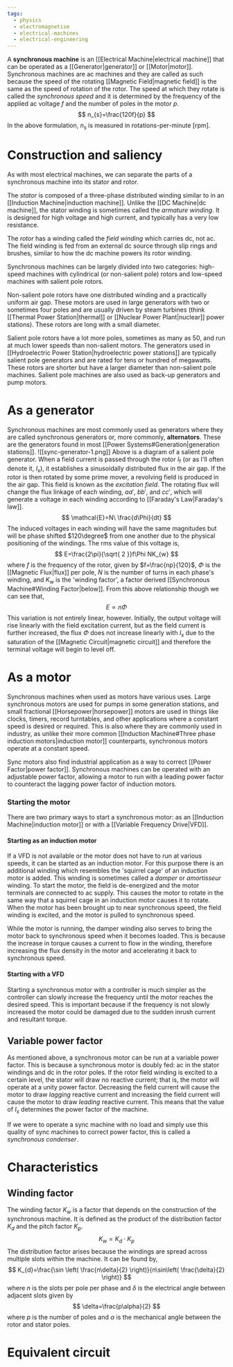 ```yaml
---
tags:
  - physics
  - electromagnetism
  - electrical-machines
  - electrical-engineering
---
```

A **synchronous machine** is an [[Electrical Machine|electrical machine]] that can be operated as a [[Generator|generator]] or [[Motor|motor]]. Synchronous machines are ac machines and they are called as such because the speed of the rotating [[Magnetic Field|magnetic field]] is the same as the speed of rotation of the rotor. The speed at which they rotate is called the *synchronous speed* and it is determined by the frequency of the applied ac voltage $f$ and the number of poles in the motor $p$.
$$
n_{s}=\frac{120f}{p}
$$
In the above formulation, $n_{s}$ is measured in rotations-per-minute $[\mathrm{rpm}]$.
# Construction and saliency
As with most electrical machines, we can separate the parts of a synchronous machine into its stator and rotor.

The *stator* is composed of a three-phase distributed winding similar to in an [[Induction Machine|induction machine]]. Unlike the [[DC Machine|dc machine]], the stator winding is sometimes called the *armature winding*. It is designed for high voltage and high current, and typically has a very low resistance.

The *rotor* has a winding called the *field winding* which carries dc, not ac. The field winding is fed from an external dc source through slip rings and brushes, similar to how the dc machine powers its rotor winding.

Synchronous machines can be largely divided into two categories: high-speed machines with cylindrical (or non-salient pole) rotors and low-speed machines with salient pole rotors.

Non-salient pole rotors have one distributed winding and a practically uniform air gap. These motors are used in large generators with two or sometimes four poles and are usually driven by steam turbines (think [[Thermal Power Station|thermal]] or [[Nuclear Power Plant|nuclear]] power stations). These rotors are long with a small diameter.

Salient pole rotors have a lot more poles, sometimes as many as 50, and run at much lower speeds than non-salient motors. The generators used in [[Hydroelectric Power Station|hydroelectric power stations]] are typically salient pole generators and are rated for tens or hundred of megawatts. These rotors are shorter but have a larger diameter than non-salient pole machines. Salient pole machines are also used as back-up generators and pump motors.
# As a generator
Synchronous machines are most commonly used as generators where they are called synchronous generators or, more commonly, **alternators**. These are the generators found in most [[Power Systems#Generation|generation stations]]. 
![[sync-generator-1.png]]
Above is a diagram of a salient pole generator. When a field current is passed through the rotor $I_{\mathrm{f}}$ (or as I'll often denote it, $I_{\mathrm{x}}$), it establishes a sinusoidally distributed flux in the air gap. If the rotor is then rotated by some prime mover, a revolving field is produced in the air gap. This field is known as the *excitation field*. The rotating flux will change the flux linkage of each winding, $aa'$, $bb'$, and $cc'$, which will generate a voltage in each winding according to [[Faraday's Law|Faraday's law]].
$$
\mathcal{E}=N\ \frac{d\Phi}{dt}
$$
The induced voltages in each winding will have the same magnitudes but will be phase shifted $120\degree$ from one another due to the physical positioning of the windings. The rms value of this voltage is,
$$
E=\frac{2\pi}{\sqrt{ 2 }}f\Phi NK_{w}
$$
where $f$ is the frequency of the rotor, given by $f=\frac{np}{120}$, $\Phi$ is the [[Magnetic Flux|flux]] per pole, $N$ is the number of turns in each phase's winding, and $K_{w}$ is the 'winding factor', a factor derived [[Synchronous Machine#Winding Factor|below]]. From this above relationship though we can see that,
$$
E\propto n\Phi
$$
This variation is not entirely linear, however. Initially, the output voltage will rise linearly with the field excitation current, but as the field current is further increased, the flux $\Phi$ does not increase linearly with $I_{\mathrm{x}}$ due to the saturation of the [[Magnetic Circuit|magnetic circuit]] and therefore the terminal voltage will begin to level off. 
# As a motor
Synchronous machines when used as motors have various uses. Large synchronous motors are used for pumps in some generation stations, and small fractional [[Horsepower|horsepower]] motors are used in things like clocks, timers, record turntables, and other applications where a constant speed is desired or required. This is also where they are commonly used in industry, as unlike their more common [[Induction Machine#Three phase induction motors|induction motor]] counterparts, synchronous motors operate at a constant speed.

Sync motors also find industrial application as a way to correct [[Power Factor|power factor]]. Synchronous machines can be operated with an adjustable power factor, allowing a motor to run with a leading power factor to counteract the lagging power factor of induction motors. 
### Starting the motor
There are two primary ways to start a synchronous motor: as an [[Induction Machine|induction motor]] or with a [[Variable Frequency Drive|VFD]].
#### Starting as an induction motor
If a VFD is not available or the motor does not have to run at various speeds, it can be started as an induction motor. For this purpose there is an additional winding which resembles the 'squirrel cage' of an induction motor is added. This winding is sometimes called a *damper* or *amortisseur* winding. To start the motor, the field is de-energized and the motor terminals are connected to ac supply. This causes the motor to rotate in the same way that a squirrel cage in an induction motor causes it to rotate. When the motor has been brought up to near synchronous speed, the field winding is excited, and the motor is pulled to synchronous speed.

While the motor is running, the damper winding also serves to bring the motor back to synchronous speed when it becomes loaded. This is because the increase in torque causes a current to flow in the winding, therefore increasing the flux density in the motor and accelerating it back to synchronous speed.
#### Starting with a VFD
Starting a synchronous motor with a controller is much simpler as the controller can slowly increase the frequency until the motor reaches the desired speed. This is important because if the frequency is not slowly increased the motor could be damaged due to the sudden inrush current and resultant torque.
## Variable power factor
As mentioned above, a synchronous motor can be run at a variable power factor. This is because a synchronous motor is doubly fed: ac in the stator windings and dc in the rotor poles. If the rotor field winding is excited to a certain level, the stator will draw no reactive current; that is, the motor will operate at a unity power factor. Decreasing the field current will cause the motor to draw *lagging* reactive current and increasing the field current will cause the motor to draw *leading* reactive current. This means that the value of $I_{\mathrm{x}}$ determines the power factor of the machine.

If we were to operate a sync machine with no load and simply use this quality of sync machines to correct power factor, this is called a *synchronous condenser*. 
# Characteristics
## Winding factor
The winding factor $K_{w}$ is a factor that depends on the construction of the synchronous machine. It is defined as the product of the distribution factor $K_{d}$ and the pitch factor $K_{p}$.
$$
K_{w}=K_{d}\cdot K_{p}
$$
The distribution factor arises because the windings are spread across multiple slots within the machine. It can be found by,
$$
K_{d}=\frac{\sin \left( \frac{n\delta}{2} \right)}{n\sin\left( \frac{\delta}{2} \right)}
$$
where $n$ is the slots per pole per phase and $\delta$ is the electrical angle between adjacent slots given by
$$
\delta=\frac{p\alpha}{2}
$$
where $p$ is the number of poles and $\alpha$ is the mechanical angle between the rotor and stator poles.
# Equivalent circuit
